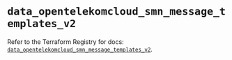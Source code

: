 # `data_opentelekomcloud_smn_message_templates_v2`

Refer to the Terraform Registry for docs: [`data_opentelekomcloud_smn_message_templates_v2`](https://registry.terraform.io/providers/opentelekomcloud/opentelekomcloud/1.36.49/docs/data-sources/smn_message_templates_v2).
